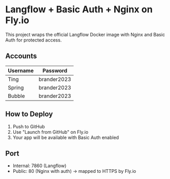 # Langflow + Basic Auth + Nginx on Fly.io

This project wraps the official Langflow Docker image with Nginx and Basic Auth for protected access.

## Accounts

| Username | Password      |
|----------|---------------|
| Ting     | brander2023   |
| Spring   | brander2023   |
| Bubble   | brander2023   |

## How to Deploy

1. Push to GitHub
2. Use "Launch from GitHub" on Fly.io
3. Your app will be available with Basic Auth enabled

## Port

- Internal: 7860 (Langflow)
- Public: 80 (Nginx with auth) → mapped to HTTPS by Fly.io